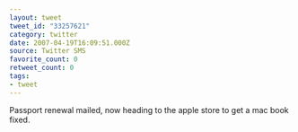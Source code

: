 ```yaml
---
layout: tweet
tweet_id: "33257621"
category: twitter
date: 2007-04-19T16:09:51.000Z
source: Twitter SMS
favorite_count: 0
retweet_count: 0
tags:
- tweet
---
```


Passport renewal mailed, now heading to the apple store to get a mac book fixed.
